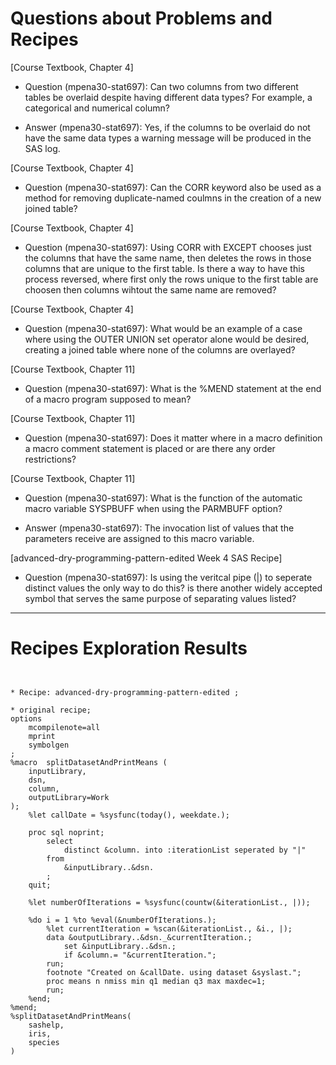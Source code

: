 
# Questions about Problems and Recipes



[Course Textbook, Chapter 4]
* Question (mpena30-stat697): Can two columns from two different tables be overlaid despite having different data types? For example, a categorical and numerical column? 
- Answer (mpena30-stat697): Yes, if the columns to be overlaid do not have the same data types a warning message will be produced in the SAS log.



[Course Textbook, Chapter 4]
* Question (mpena30-stat697): Can the CORR keyword also be used as a method for removing duplicate-named coulmns in the creation of a new joined table?



[Course Textbook, Chapter 4] 
* Question (mpena30-stat697): Using CORR with EXCEPT chooses just the columns that have the same name, then deletes the rows in those columns that are unique to the first table. Is there a way to have this process reversed, where first only the rows unique to the first table are choosen then columns wihtout the same name are removed?



[Course Textbook, Chapter 4]
* Question (mpena30-stat697):  What would be an example of a case where using the OUTER UNION set operator alone would be desired, creating a joined table where none of the columns are overlayed?



[Course Textbook, Chapter 11]
* Question (mpena30-stat697): What is the %MEND statement at the end of a macro program supposed to mean?



[Course Textbook, Chapter 11]
* Question (mpena30-stat697): Does it matter where in a macro definition a macro comment statement is placed or are there any order restrictions?



[Course Textbook, Chapter 11]
* Question (mpena30-stat697): What is the function of the automatic macro variable SYSPBUFF when using the PARMBUFF option?
- Answer (mpena30-stat697): The invocation list of values that the parameters receive are assigned to this macro variable.



[advanced-dry-programming-pattern-edited Week 4 SAS Recipe]
* Question (mpena30-stat697): Is using the veritcal pipe (|) to seperate distinct values the only way to do this? is there another widely accepted symbol that serves the same purpose of separating values listed?




***



# Recipes Exploration Results



```


* Recipe: advanced-dry-programming-pattern-edited ;

* original recipe;
options
	mcompilenote=all
	mprint
	symbolgen
;
%macro  splitDatasetAndPrintMeans (
	inputLibrary,
	dsn,
	column,
	outputLibrary=Work
);
	%let callDate = %sysfunc(today(), weekdate.);
	
	proc sql noprint;
		select
			distinct &column. into :iterationList seperated by "|"
		from 
			&inputLibrary..&dsn.
		;
	quit;
	
	%let numberOfIterations = %sysfunc(countw(&iterationList., |));
	
	%do i = 1 %to %eval(&numberOfIterations.);
		%let currentIteration = %scan(&iterationList., &i., |);
		data &outputLibrary..&dsn._&currentIteration.;
			set &inputLibrary..&dsn.;
			if &column.= "&currentIteration.";
		run;
		footnote "Created on &callDate. using dataset &syslast.";
		proc means n nmiss min q1 median q3 max maxdec=1;
		run;
	%end;
%mend;
%splitDatasetAndPrintMeans(
	sashelp,
	iris,
	species
)
	




```
